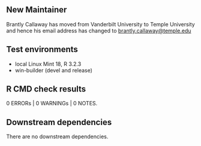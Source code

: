 ## New Maintainer

Brantly Callaway has moved from Vanderbilt University to Temple University and hence his email address has changed to brantly.callaway@temple.edu

## Test environments

* local Linux Mint 18, R 3.2.3
* win-builder (devel and release)

## R CMD check results

0 ERRORs | 0 WARNINGs | 0 NOTES. 

## Downstream dependencies

There are no downstream dependencies.